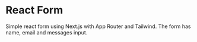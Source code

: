 # React Form

Simple react form using Next.js with App Router and Tailwind. The form has name, email and messages input.
